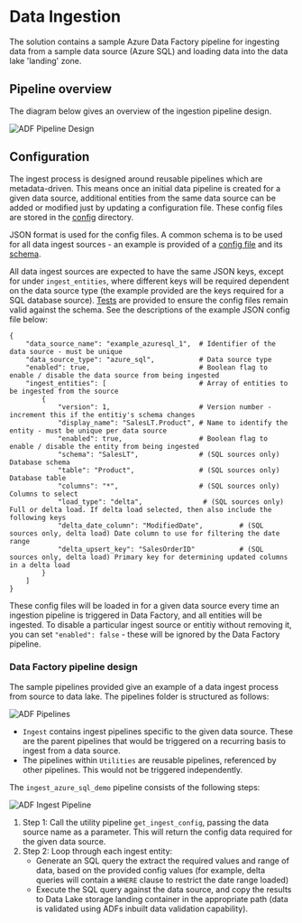 # Data Ingestion

The solution contains a sample Azure Data Factory pipeline for ingesting data from a sample data source (Azure SQL) and loading data into the data lake 'landing' zone.

## Pipeline overview

The diagram below gives an overview of the ingestion pipeline design.

![ADF Pipeline Design](images/ADF_PipelineDesign.png?raw=true "ADF Pipeline Design")

## Configuration

The ingest process is designed around reusable pipelines which are metadata-driven. This means once an initial data pipeline is created for a given data source, additional entities from the same data source can be added or modified just by updating a configuration file. These config files are stored in the [config](../config/) directory.

JSON format is used for the config files. A common schema is to be used for all data ingest sources - an example is provided of a [config file](../config/ingest_sources/example_azuresql_1.json) and its [schema](../config/ingest_sources/schema/ingest_config_schema.json).

All data ingest sources are expected to have the same JSON keys, except for under `ingest_entities`, where different keys will be required dependent on the data source type (the example provided are the keys required for a SQL database source). [Tests](../tests/unit/test_config.py) are provided to ensure the config files remain valid against the schema. See the descriptions of the example JSON config file below:

```
{
    "data_source_name": "example_azuresql_1",  # Identifier of the data source - must be unique
    "data_source_type": "azure_sql",           # Data source type
    "enabled": true,                           # Boolean flag to enable / disable the data source from being ingested
    "ingest_entities": [                       # Array of entities to be ingested from the source
        {
            "version": 1,                      # Version number - increment this if the entitiy's schema changes
            "display_name": "SalesLT.Product", # Name to identify the entity - must be unique per data source
            "enabled": true,                   # Boolean flag to enable / disable the entity from being ingested
            "schema": "SalesLT",               # (SQL sources only) Database schema
            "table": "Product",                # (SQL sources only) Database table
            "columns": "*",                    # (SQL sources only) Columns to select
            "load_type": "delta",               # (SQL sources only) Full or delta load. If delta load selected, then also include the following keys
            "delta_date_column": "ModifiedDate",         # (SQL sources only, delta load) Date column to use for filtering the date range
            "delta_upsert_key": "SalesOrderID"           # (SQL sources only, delta load) Primary key for determining updated columns in a delta load
        }
    ]
}

```

These config files will be loaded in for a given data source every time an ingestion pipeline is triggered in Data Factory, and all entities will be ingested. To disable a particular ingest source or entitiy without removing it, you can set `"enabled": false` - these will be ignored by the Data Factory pipeline.

### Data Factory pipeline design
The sample pipelines provided give an example of a data ingest process from source to data lake. The pipelines folder is structured as follows:

![ADF Pipelines](images/ADF_PipelinesList.png?raw=true "ADF Pipelines")

* `Ingest` contains ingest pipelines specific to the given data source. These are the parent pipelines that would be triggered on a recurring basis to ingest from a data source.
* The pipelines within `Utilities` are reusable pipelines, referenced by other pipelines. This would not be triggered independently.

The `ingest_azure_sql_demo` pipeline consists of the following steps:

![ADF Ingest Pipeline](images/ADF_IngestPipeline.png?raw=true "ADF Ingest Pipeline")

1. Step 1: Call the utility pipeline `get_ingest_config`, passing the data source name as a parameter. This will return the config data required for the given data source.
2. Step 2: Loop through each ingest entity:
   * Generate an SQL query the extract the required values and range of data, based on the provided config values (for example, delta queries will contain a `WHERE` clause to restrict the date range loaded)
   * Execute the SQL query against the data source, and copy the results to Data Lake storage landing container in the appropriate path (data is validated using ADFs inbuilt data validation capability).
